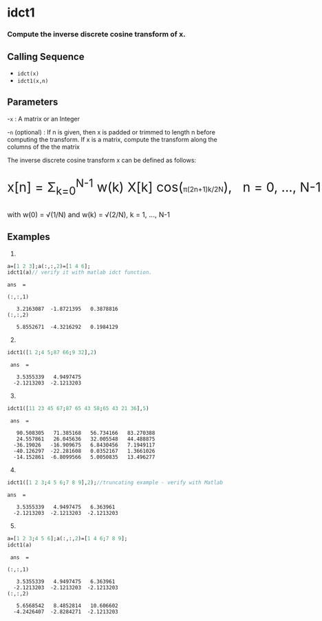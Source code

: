 # idct1
### Compute the inverse discrete cosine transform of x.
## Calling Sequence
- `idct(x)`
- `idct1(x,n)`
## Parameters
-`x` : A matrix or an Integer

-`n` (optional) : If n is given, then x is padded or trimmed to length n before computing the transform. 
If x is a matrix, compute the transform along the columns of the the matrix

The inverse discrete cosine transform x can be defined as follows:


<p style="white-space: nowrap; font-size: 30px;">
    x[n] = Σ<sub>k=0</sub><sup>N-1</sup> w(k) X[k] cos(<span style="font-size: 16px;">π(2n+1)k/2N</span>), &nbsp; n = 0, ..., N-1
</p>
<p style="font-size: 16px;">with w(0) = √(1/N) and w(k) = √(2/N), k = 1, ..., N-1</p>

##  Examples
1.
```scilab
a=[1 2 3];a(:,:,2)=[1 4 6];
idct1(a)// verify it with matlab idct function.
```
```output
ans  =

(:,:,1)

   3.2163087  -1.8721395   0.3878816
(:,:,2)

   5.8552671  -4.3216292   0.1984129
```
2.
```scilab
idct1([1 2;4 5;87 66;9 32],2)
```
```output
 ans  =

   3.5355339   4.9497475
  -2.1213203  -2.1213203
```
3.
```scilab
idct1([11 23 45 67;87 65 43 58;65 43 21 36],5)
```
```output
 ans  =

   90.508305   71.385168   56.734166   83.270388
   24.557861   26.045636   32.005548   44.488875
  -36.19026   -16.909675   6.8430456   7.1949117
  -40.126297  -22.281608   0.0352167   1.3661026
  -14.152861  -6.8099566   5.0050835   13.496277
```
4.
```scilab
idct1([1 2 3;4 5 6;7 8 9],2);//truncating example - verify with Matlab's function
```
```output
ans  =

   3.5355339   4.9497475   6.363961 
  -2.1213203  -2.1213203  -2.1213203
```
5.
```scilab
a=[1 2 3;4 5 6];a(:,:,2)=[1 4 6;7 8 9];
idct1(a)
```
```output
 ans  =

(:,:,1)

   3.5355339   4.9497475   6.363961 
  -2.1213203  -2.1213203  -2.1213203
(:,:,2)

   5.6568542   8.4852814   10.606602
  -4.2426407  -2.8284271  -2.1213203
```